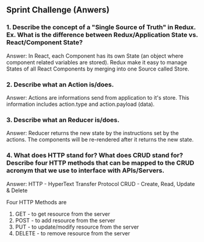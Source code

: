 ## Sprint Challenge (Anwers)

### 1. Describe the concept of a "Single Source of Truth" in Redux. Ex. What is the difference between Redux/Application State vs. React/Component State?
Answer: In React, each Component has its own State (an object where component related variables are stored).
Redux make it easy to manage States of all React Components by merging into one Source called Store.

### 2. Describe what an Action is/does.
Answer: Actions are informations send from application to it's store. This information includes action.type and action.payload (data).

### 3. Describe what an Reducer is/does.
Answer: Reducer returns the new state by the instructions set by the actions. The components will be re-rendered after it returns the new state.

### 4. What does HTTP stand for? What does CRUD stand for? Describe four HTTP methods that can be mapped to the CRUD acronym that we use to interface with APIs/Servers.
Answer:
  HTTP - HyperText Transfer Protocol
  CRUD - Create, Read, Update & Delete

  Four HTTP Methods are 
  1. GET - to get resource from the server
  2. POST - to add resource from the server
  3. PUT - to update/modify resource from the server
  4. DELETE - to remove resource from the server